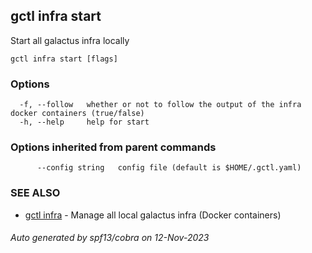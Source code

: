 ## gctl infra start

Start all galactus infra locally

```
gctl infra start [flags]
```

### Options

```
  -f, --follow   whether or not to follow the output of the infra docker containers (true/false)
  -h, --help     help for start
```

### Options inherited from parent commands

```
      --config string   config file (default is $HOME/.gctl.yaml)
```

### SEE ALSO

* [gctl infra](gctl_infra.md)	 - Manage all local galactus infra (Docker containers)

###### Auto generated by spf13/cobra on 12-Nov-2023
